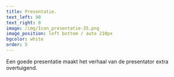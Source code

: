 ```yaml
---
title: Presentatie.
text_left: 90
text_right: 0
image: /img/Icon_presentatie-35.png
image_position: left bottom / auto 210px
bgcolor: white
order: 5
---
```


Een goede presentatie maakt het verhaal van de presentator extra overtuigend.